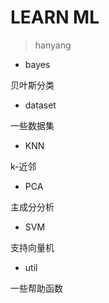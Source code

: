 # LEARN ML

> hanyang

* bayes

贝叶斯分类

* dataset

一些数据集

* KNN

k-近邻

* PCA

主成分分析

* SVM

支持向量机

* util

一些帮助函数
